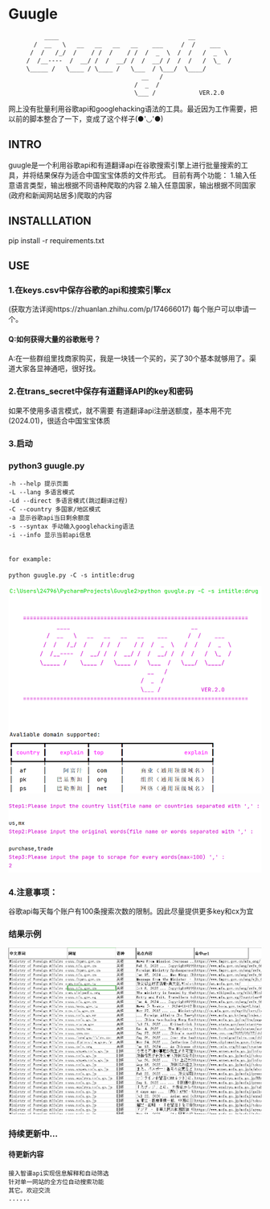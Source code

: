 Guugle
===================================================================
              ____                                    __            
           /  __   \   __   __   __   __    ___     /  /    ___
          /  /   /_/  /    / /  /    / /  /  _  \  /  /   /  _  \
         /  /__----  /  __/ /  /  __/ /  /  __/ /  /  /   /  \_  /
         \_____ /   \____ / \____ /   \___  / \___/  \____/
                                         __   /
                                       /  _  /
                                       \___ /            VER.2.0
网上没有批量利用谷歌api和googlehacking语法的工具。最近因为工作需要，把以前的脚本整合了一下，变成了这个样子(●'◡'●)
## INTRO
guugle是一个利用谷歌api和有道翻译api在谷歌搜索引擎上进行批量搜索的工具，并将结果保存为适合中国宝宝体质的文件形式。
目前有两个功能：
1.输入任意语言类型，输出根据不同语种爬取的内容
2.输入任意国家，输出根据不同国家(政府和新闻网站居多)爬取的内容
## INSTALLLATION
pip install -r requirements.txt
## USE
### 1.在keys.csv中保存谷歌的api和搜索引擎cx
(获取方法详阅https://zhuanlan.zhihu.com/p/174666017)
每个账户可以申请一个。
#### Q:如何获得大量的谷歌账号？
A:在一些群组里找商家购买，我是一块钱一个买的，买了30个基本就够用了。渠道大家各显神通吧，很好找。
### 2.在trans_secret中保存有道翻译API的key和密码
如果不使用多语言模式，就不需要
有道翻译api注册送额度，基本用不完(2024.01)，很适合中国宝宝体质
### 3.启动
### python3 guugle.py
    -h --help 提示页面
    -L --lang 多语言模式
    -Ld --direct 多语言模式(跳过翻译过程)
    -C --country 多国家/地区模式
    -a 显示谷歌api当日剩余额度
    -s --syntax 手动输入googlehacking语法
    -i --info 显示当前api信息


    for example:

    python guugle.py -C -s intitle:drug

![img_2.png](img_2.png)

![img_3.png](img_3.png)
### 4.注意事项：
谷歌api每天每个账户有100条搜索次数的限制。因此尽量提供更多key和cx为宜
### 结果示例
![img.png](img.png)
### 持续更新中...
#### 待更新内容
    接入智谱api实现信息解释和自动筛选
    针对单一网站的全方位自动搜索功能
    其它。欢迎交流
    ......

